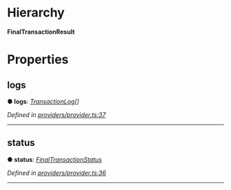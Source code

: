 

# Hierarchy

**FinalTransactionResult**

# Properties

<a id="logs"></a>

##  logs

**● logs**: *[TransactionLog](_providers_provider_.transactionlog.md)[]*

*Defined in [providers/provider.ts:37](https://github.com/nearprotocol/nearlib/blob/19cfbbe/src.ts/providers/provider.ts#L37)*

___
<a id="status"></a>

##  status

**● status**: *[FinalTransactionStatus](../enums/_providers_provider_.finaltransactionstatus.md)*

*Defined in [providers/provider.ts:36](https://github.com/nearprotocol/nearlib/blob/19cfbbe/src.ts/providers/provider.ts#L36)*

___

